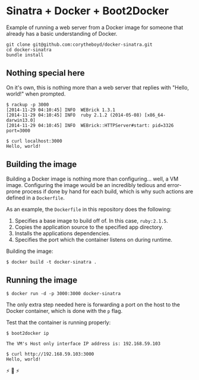 # Sinatra + Docker + Boot2Docker

Example of running a web server from a Docker image for someone
that already has a basic understanding of Docker.

```
git clone git@github.com:corytheboyd/docker-sinatra.git
cd docker-sinatra
bundle install
```

## Nothing special here

On it's own, this is nothing more than a web server that
replies with "Hello, world!" when prompted.

```
$ rackup -p 3000
[2014-11-29 04:10:45] INFO  WEBrick 1.3.1
[2014-11-29 04:10:45] INFO  ruby 2.1.2 (2014-05-08) [x86_64-darwin13.0]
[2014-11-29 04:10:45] INFO  WEBrick::HTTPServer#start: pid=3326 port=3000
```

```
$ curl localhost:3000
Hello, world!
```

## Building the image

Building a Docker image is nothing more than configuring...
well, a VM image. Configuring the image would be an incredibly
tedious and error-prone process if done by hand for each build,
which is why such actions are defined in a `Dockerfile`.

As an example, the `Dockerfile` in this repository does the following:

1. Specifies a base image to build off of. In this case,
`ruby:2.1.5`.
1. Copies the application source to the specified app directory.
1. Installs the applications dependencies.
1. Specifies the port which the container listens on during
runtime.

Building the image:
```
$ docker build -t docker-sinatra .
```

## Running the image

```
$ docker run -d -p 3000:3000 docker-sinatra
```

The only extra step needed here is forwarding a port on the host
to the Docker container, which is done with the `p` flag.

Test that the container is running properly:

```
$ boot2docker ip

The VM's Host only interface IP address is: 192.168.59.103

$ curl http://192.168.59.103:3000
Hello, world!
```

:zap: :metal: :zap:
